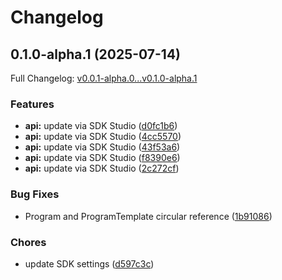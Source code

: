 # Changelog

## 0.1.0-alpha.1 (2025-07-14)

Full Changelog: [v0.0.1-alpha.0...v0.1.0-alpha.1](https://github.com/moonbaseai/moonbase-sdk-go/compare/v0.0.1-alpha.0...v0.1.0-alpha.1)

### Features

* **api:** update via SDK Studio ([d0fc1b6](https://github.com/moonbaseai/moonbase-sdk-go/commit/d0fc1b630ef79d3358fb86e57f6b2d81f24021af))
* **api:** update via SDK Studio ([4cc5570](https://github.com/moonbaseai/moonbase-sdk-go/commit/4cc5570467a09fb30a99afa16a0383f0a78dd65b))
* **api:** update via SDK Studio ([43f53a6](https://github.com/moonbaseai/moonbase-sdk-go/commit/43f53a69ee7c1a352dd48498802df7bc46557e44))
* **api:** update via SDK Studio ([f8390e6](https://github.com/moonbaseai/moonbase-sdk-go/commit/f8390e678a9c0fd40606bff79e2cacd827c1f1d8))
* **api:** update via SDK Studio ([2c272cf](https://github.com/moonbaseai/moonbase-sdk-go/commit/2c272cf4ecc790ba20dd5807be2ffa3f22bb08cb))


### Bug Fixes

* Program and ProgramTemplate circular reference ([1b91086](https://github.com/moonbaseai/moonbase-sdk-go/commit/1b910863879492e1627f7d81e41bd7cb3e341317))


### Chores

* update SDK settings ([d597c3c](https://github.com/moonbaseai/moonbase-sdk-go/commit/d597c3c7fe4e52afff5503ca026e343f05a4086f))

